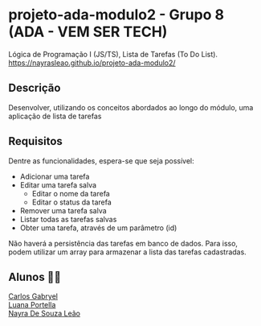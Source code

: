 # projeto-ada-modulo2 - Grupo 8 (ADA - VEM SER TECH)</a>
Lógica de Programação I (JS/TS), Lista de Tarefas (To Do List).
https://nayrasleao.github.io/projeto-ada-modulo2/

## Descrição
Desenvolver, utilizando os conceitos abordados ao longo do módulo, uma aplicação de lista de tarefas

## Requisitos

Dentre as funcionalidades, espera-se que seja possível:

- Adicionar uma tarefa
- Editar uma tarefa salva
    - Editar o nome da tarefa
    - Editar o status da tarefa
- Remover uma tarefa salva
- Listar todas as tarefas salvas
- Obter uma tarefa, através de um parâmetro (id)

Não haverá a persistência das tarefas em banco de dados. Para isso, podem utilizar um array para armazenar a lista das tarefas cadastradas.



## Alunos :woman_cartwheeling:
<a href="https://github.com/N3th3rL0rd"> Carlos Gabryel </a><br>
<a href="https://github.com/portellaluana"> Luana Portella </a><br>
<a href="https://github.com/nayrasleao"> Nayra De Souza Leão </a><br>
